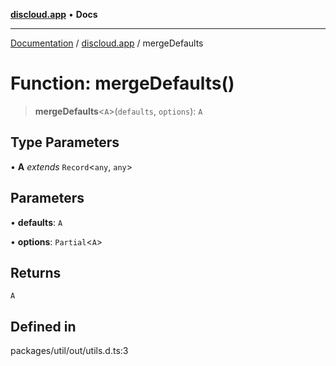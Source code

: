 [**discloud.app**](../README.md) • **Docs**

***

[Documentation](../../packages.md) / [discloud.app](../README.md) / mergeDefaults

# Function: mergeDefaults()

> **mergeDefaults**\<`A`\>(`defaults`, `options`): `A`

## Type Parameters

• **A** *extends* `Record`\<`any`, `any`\>

## Parameters

• **defaults**: `A`

• **options**: `Partial`\<`A`\>

## Returns

`A`

## Defined in

packages/util/out/utils.d.ts:3
